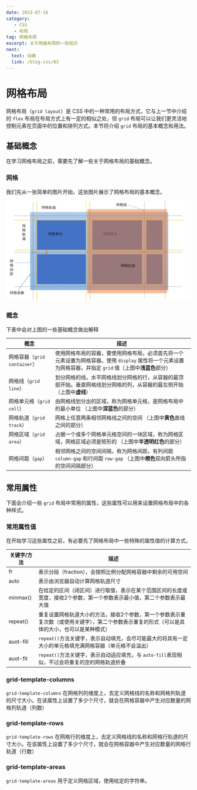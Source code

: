 ```yaml
---
date: 2023-07-16
category:
   - CSS
   - 布局
tag: 网格布局
excerpt: 关于网格布局的一些知识
next:
  text: 动画
  link: /blog-css/03
---
```


# 网格布局
网格布局（`grid layout`）是 CSS 中的一种常用的布局方式，它与上一节中介绍的 `flex` 布局在布局方式上有一定的相似之处，但 `grid` 布局可以让我们更灵活地控制元素在页面中的位置和排列方式。本节将介绍 `grid` 布局的基本概念和用法。

## 基础概念
在学习网格布局之前，需要先了解一些关于网格布局的基础概念。
### 网格
我们先从一张简单的图片开始，这张图片展示了网格布局的基本概念。
    
![grid](/assets/image/grid.png "grid 网格")

### 概念
下表中会对上图的一些基础概念做出解释

| 概念                         | 描述                                                                                                                                                        |
| ---------------------------- | ----------------------------------------------------------------------------------------------------------------------------------------------------------- |
| 网格容器（`grid container`） | 使用网格布局的容器，要使用网格布局，必须首先将一个元素设置为网格容器。使用 `display` 属性将一个元素设置为网格容器，并指定 `grid` 值（上图中**浅蓝色**部分） |
| 网格线（`grid line`）        | 划分网格的线，水平网格线划分网格的行，从容器的最顶部开始。垂直网格线划分网格的列，从容器的最左侧开始  （上图中**虚线**）                                    |
| 网格单元格（`grid cell`）    | 由网格线划分出的区域，称为网格单元格，是网格布局中的最小单位  （上图中**深蓝色**的部分）                                                                    |
| 网格轨道（`grid track`）     | 网格上任意两条相邻网格线之间的空间     （上图中**黄色**直线之间的部分）                                                                                     |
| 网格区域（`grid area`）      | 占据一个或多个网格单元格空间的一块区域，称为网格区域，网格区域必须是矩形的    （上图中**半透明红色**的部分）                                                |
| 网格间距（`gap`）            | 相邻网格之间的空间间隔，称为网格间距，有列间距 `column-gap` 和行间距 `row-gap`     （上图中**橙色**双向箭头所指的空间间隔部分）                             |

## 常用属性
下面会介绍一些 `grid` 布局中常用的属性，这些属性可以用来设置网格布局中的各种样式。

### 常用属性值     
在开始学习这些属性之前，有必要先了网格布局中一些特殊的属性值的计算方式。

| 关键字/方法 | 描述                                                                                                                                            |
| ----------- | ----------------------------------------------------------------------------------------------------------------------------------------------- |
| fr          | 表示分段（fraction），会按照比例分配网格容器中剩余的可用空间                                                                                    |
| auto          | 表示由浏览器自动计算网格轨道尺寸                                                                                 |
| minmax()    | 在给定的区间（闭区间）进行取值，表示在某个范围区间的长度或宽度，接收2个参数，第一个参数表示最小值，第二个参数表示最大值                                                         |
| repeat()    | 重复设置网格轨道大小的方法，接收2个参数，第一个参数表示重复次数（或使用关键字），第二个参数表示重复的形式（可以是具体的大小，也可以是某种模式） |
| auot-fill   | `repeat()`方法关键字，表示自动填充，会尽可能最大的将具有一定大小的单元格填充满网格容器（单元格不会溢出）                                        |
| auot-fit    | `repeat()`方法关键字，表示自动适应填充，与 `auto-fill`表现相似，不过会将重复的空的网格轨道折叠                                                  |



### grid-template-columns
`grid-template-columns` 在网格列的维度上，去定义网格线的名称和网格列轨道的尺寸大小。在该属性上设置了多少个尺寸，就会在网格容器中产生对应数量的网格列轨道（列数）

<Mgrid prop="grid-template-columns"></Mgrid>

### grid-template-rows
`grid-template-rows` 在网格行的维度上，去定义网格线的名称和网格行轨道的尺寸大小。在该属性上设置了多少个尺寸，就会在网格容器中产生对应数量的网格行轨道（行数）

<Mgrid prop="grid-template-rows"></Mgrid>

### grid-template-areas
`grid-template-areas` 用于定义网格区域，使用给定的字符串。

<Mgrid prop="grid-template-areas"></Mgrid>

